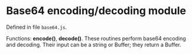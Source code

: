 # Base64 encoding/decoding module #

Defined in file `base64.js`.

Functions: **encode()**, **decode()**. These routines perform base64 encoding and decoding. Their input can be a string or Buffer; they return a Buffer.
